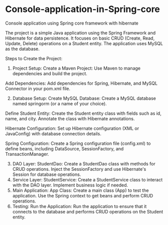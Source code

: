 # Console-application-in-Spring-core
Console application using Spring core framework with hibernate


The project is a simple Java application using the Spring Framework and Hibernate for data persistence. It focuses on basic CRUD (Create, Read, Update, Delete) operations on a Student entity. The application uses MySQL as the database.

Steps to Create the Project:
1. Project Setup:
Create a Maven Project:
Use Maven to manage dependencies and build the project.

Add Dependencies:
Add dependencies for Spring, Hibernate, and MySQL Connector in your pom.xml file.

2. Database Setup:
Create MySQL Database:
Create a MySQL database named springorm (or a name of your choice).

Define Student Entity:
Create the Student entity class with fields such as id, name, and city. Annotate the class with Hibernate annotations.

Hibernate Configuration:
Set up Hibernate configuration (XML or JavaConfig) with database connection details.

Spring Configuration:
Create a Spring configuration file (config.xml) to define beans, including DataSource, SessionFactory, and TransactionManager.

3. DAO Layer:
StudentDao:
Create a StudentDao class with methods for CRUD operations. Inject the SessionFactory and use Hibernate's Session for database operations.
4. Service Layer:
StudentService:
Create a StudentService class to interact with the DAO layer. Implement business logic if needed.
5. Main Application:
App Class:
Create a main class (App) to test the application. Use the Spring context to get beans and perform CRUD operations.
6. Testing:
Run the Application:
Run the application to ensure that it connects to the database and performs CRUD operations on the Student entity.
